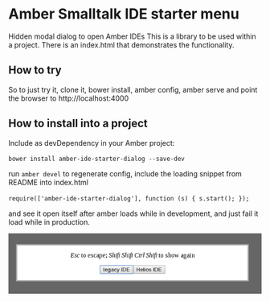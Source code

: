 # Amber Smalltalk IDE starter menu

Hidden modal dialog to open Amber IDEs
This is a library to be used within a project.
There is an index.html that demonstrates the functionality.

## How to try

So to just try it, clone it, bower install, amber config, amber serve and point the browser to http://localhost:4000

## How to install into a project

Include as devDependency in your Amber project:

```
bower install amber-ide-starter-dialog --save-dev
```

run ```amber devel``` to regenerate config, include the loading snippet from README into index.html


`require(['amber-ide-starter-dialog'], function (s) { s.start(); });` 

and see it open itself after amber loads while in development, and just fail it load while in production. 

![Screenshot](Screenshot.png)

